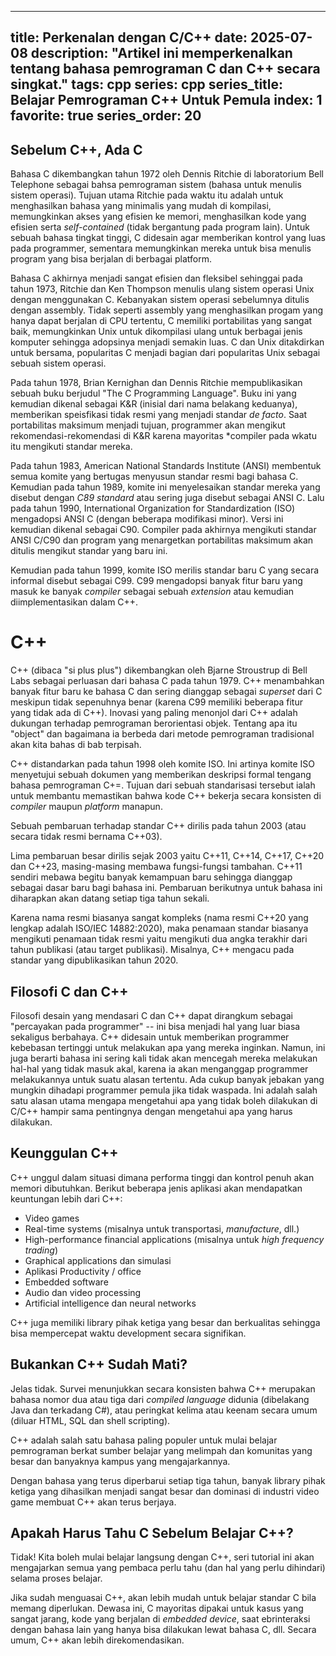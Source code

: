 
---
title: Perkenalan dengan C/C++
date: 2025-07-08
description: "Artikel ini memperkenalkan tentang bahasa pemrograman C dan C++ secara singkat."
tags: cpp
series: cpp
series_title: Belajar Pemrograman C++ Untuk Pemula
index: 1
favorite: true
series_order: 20
---

## Sebelum C++, Ada C

Bahasa C dikembangkan tahun 1972 oleh Dennis Ritchie di laboratorium Bell Telephone sebagai bahsa pemrograman sistem (bahasa untuk menulis sistem operasi). Tujuan utama Ritchie pada waktu itu adalah untuk menghasilkan bahasa yang minimalis yang mudah di kompilasi, memungkinkan akses yang efisien ke memori, menghasilkan kode yang efisien serta *self-contained* (tidak bergantung pada program lain). Untuk sebuah bahasa tingkat tinggi, C didesain agar memberikan kontrol yang luas pada programmer, sementara memungkinkan mereka untuk bisa menulis program yang bisa berjalan di berbagai platform. 

Bahasa C akhirnya menjadi sangat efisien dan fleksibel sehinggai pada tahun 1973, Ritchie dan Ken Thompson menulis ulang sistem operasi Unix dengan menggunakan C. Kebanyakan sistem operasi sebelumnya ditulis dengan assembly. Tidak seperti assembly yang menghasilkan progam yang hanya dapat berjalan di CPU tertentu, C memiliki portabilitas yang sangat baik, memungkinkan Unix untuk dikompilasi ulang untuk berbagai jenis komputer sehingga adopsinya menjadi semakin luas. C dan Unix ditakdirkan untuk bersama, popularitas C menjadi bagian dari popularitas Unix sebagai sebuah sistem operasi. 

Pada tahun 1978, Brian Kernighan dan Dennis Ritchie mempublikasikan sebuah buku berjudul "The C Programming Language". Buku ini yang kemudian dikenal sebagai K&R (inisial dari nama belakang keduanya), memberikan speisfikasi tidak resmi yang menjadi standar *de facto*. Saat portabilitas maksimum menjadi tujuan, programmer akan mengikut rekomendasi-rekomendasi di K&R karena mayoritas *compiler pada wkatu itu mengikuti standar mereka. 

Pada tahun 1983, American National Standards Institute (ANSI) membentuk semua komite yang bertugas menyusun standar resmi bagi bahasa C. Kemudian pada tahun 1989, komite ini menyelesaikan standar mereka yang disebut dengan *C89 standard* atau sering juga disebut sebagai ANSI C. Lalu pada tahun 1990, International Organization for Standardization (ISO) mengadopsi ANSI C (dengan beberapa modifikasi minor). Versi ini kemudian dikenal sebagai C90. Compiler pada akhirnya mengikuti standar ANSI C/C90 dan program yang menargetkan portabilitas maksimum akan ditulis mengikut standar yang baru ini. 

Kemudian pada tahun 1999, komite ISO merilis standar baru C yang secara informal disebut sebagai C99. C99 mengadopsi banyak fitur baru yang masuk ke banyak *compiler* sebagai sebuah *extension* atau kemudian diimplementasikan dalam C++. 

# C++

C++ (dibaca "si plus plus") dikembangkan oleh Bjarne Stroustrup di Bell Labs sebagai perluasan dari bahasa C pada tahun 1979. C++ menambahkan banyak fitur baru ke bahasa C dan sering dianggap sebagai *superset* dari C meskipun tidak sepenuhnya benar (karena C99 memiliki beberapa fitur yang tidak ada di C++). Inovasi yang paling menonjol dari C++ adalah dukungan terhadap pemrograman berorientasi objek. Tentang apa itu "object" dan bagaimana ia berbeda dari metode pemrograman tradisional akan kita bahas di bab terpisah. 

C++ distandarkan pada tahun 1998 oleh komite ISO. Ini artinya komite ISO menyetujui sebuah dokumen yang memberikan deskripsi formal tengang bahasa pemrograman C+=. Tujuan dari sebuah standarisasi tersebut ialah untuk membantu memastikan bahwa kode C++ bekerja secara konsisten di *compiler* maupun *platform* manapun. 

Sebuah pembaruan terhadap standar C++ dirilis pada tahun 2003 (atau secara tidak resmi bernama C++03). 

Lima pembaruan besar dirilis sejak 2003 yaitu C++11, C++14, C++17, C++20 dan C++23, masing-masing membawa fungsi-fungsi tambahan. C++11 sendiri mebawa begitu banyak kemampuan baru sehingga dianggap sebagai dasar baru bagi bahasa ini. Pembaruan berikutnya untuk bahasa ini diharapkan akan datang setiap tiga tahun sekali.
 
Karena nama resmi biasanya sangat kompleks (nama resmi C++20 yang lengkap adalah ISO/IEC 14882:2020), maka penamaan standar biasanya mengikuti penamaan tidak resmi yaitu mengikuti dua angka terakhir dari tahun publikasi (atau target publikasi). Misalnya, C++ mengacu pada standar yang dipublikasikan tahun 2020. 

## Filosofi C dan C++

Filosofi desain yang mendasari C dan C++ dapat dirangkum sebagai "percayakan pada programmer" -- ini bisa menjadi hal yang luar biasa sekaligus berbahaya. C++ didesain untuk memberikan programmer kebebasan tertinggi untuk melakukan apa yang mereka inginkan. Namun, ini juga berarti bahasa ini sering kali tidak akan mencegah mereka melakukan hal-hal yang tidak masuk akal, karena ia akan menganggap programmer melakukannya untuk suatu alasan tertentu. Ada cukup banyak jebakan yang mungkin dihadapi programmer pemula jika tidak waspada. Ini adalah salah satu alasan utama mengapa mengetahui apa yang tidak boleh dilakukan di C/C++ hampir sama pentingnya dengan mengetahui apa yang harus dilakukan. 

## Keunggulan C++ 

C++ unggul dalam situasi dimana performa tinggi dan kontrol penuh akan memori dibutuhkan. Berikut beberapa jenis aplikasi akan mendapatkan keuntungan lebih dari C++:

- Video games
- Real-time systems (misalnya untuk transportasi, *manufacture*, dll.)
- High-performance financial applications (misalnya untuk *high frequency trading*)
- Graphical applications dan simulasi
- Aplikasi Productivity / office
- Embedded software
- Audio dan video processing
- Artificial intelligence dan neural networks

C++ juga memiliki library pihak ketiga yang besar dan berkualitas sehingga bisa mempercepat waktu development secara signifikan.

## Bukankan C++ Sudah Mati?

Jelas tidak. Survei menunjukkan secara konsisten bahwa C++ merupakan bahasa nomor dua atau tiga dari *compiled language* didunia (dibelakang Java dan terkadang C#), atau peringkat kelima atau keenam secara umum (diluar HTML, SQL dan shell scripting). 

C++ adalah salah satu bahasa paling populer untuk mulai belajar pemrograman berkat sumber belajar yang melimpah dan komunitas yang besar dan banyaknya kampus yang mengajarkannya. 

Dengan bahasa yang terus diperbarui setiap tiga tahun, banyak library pihak ketiga yang dihasilkan menjadi sangat besar dan dominasi di industri video game membuat C++ akan terus berjaya. 

## Apakah Harus Tahu C Sebelum Belajar C++?

Tidak! Kita boleh mulai belajar langsung dengan C++, seri tutorial ini akan mengajarkan semua yang pembaca perlu tahu (dan hal yang perlu dihindari) selama proses belajar. 

Jika sudah menguasai C++, akan lebih mudah untuk belajar standar C bila memang diperlukan. Dewasa ini, C mayoritas dipakai untuk kasus yang sangat jarang, kode yang berjalan di *embedded device*, saat ebrinteraksi dengan bahasa lain yang hanya bisa dilakukan lewat bahasa C, dll. Secara umum, C++ akan lebih direkomendasikan. 


